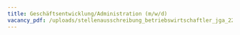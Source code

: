 ```yaml
---
title: Geschäftsentwicklung/Administration (m/w/d)
vacancy_pdf: /uploads/stellenausschreibung_betriebswirtschaftler_jga_221115.pdf
---
```

